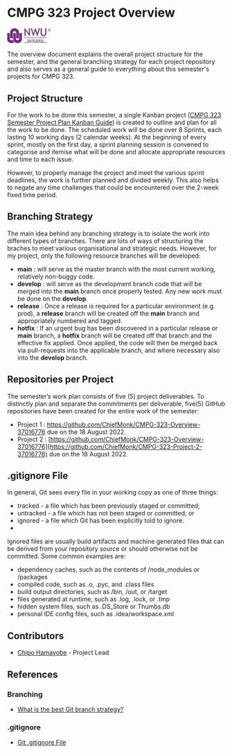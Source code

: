 # CMPG 323 Project Overview
<img src="https://github.com/ChiefMonk/CMPG-323-Overview-37016776/blob/main/nwu_logo.jpg" width="100" /> 

The overview document explains the overall project structure for the semester, and the general branching strategy for each project repository and also serves as a general guide to everything about this semester's projects for CMPG 323.

## Project Structure
For the work to be done this semester, a single Kanban project (<a href="https://github.com/users/ChiefMonk/projects/5">CMPG 323 Semester Project Plan Kanban Guide</a>) is created to outline and plan for all the work to be done. The scheduled work will be done over 8 Sprints, each lasting 10 working days (2 calendar weeks). At the beginning of every sprint, mostly on the first day, a sprint planning session is convened to categorise and itemise what will be done and allocate appropriate resources and time to each issue. 

However, to properly manage the project and meet the various sprint deadlines, the work is further planned and divided weekly. This also helps to negate any time challenges that could be encountered over the 2-week fixed time period.
 
## Branching Strategy
The main idea behind any branching strategy is to isolate the work into different types of branches. There are lots of ways of structuring the braches to meet various organisational and strategic needs. However, for my project, only the following resource branches will be developed:
* <strong>main</strong> : will serve as the master branch with the most current working, relatively non-buggy code.
* <strong>develop</strong> : will serve as the development branch code that will be merged into the <strong>main</strong> branch once properly tested. Any new work must be done on the <strong>develop</strong> 
* <strong>release</strong> : Once a release is required for a particular environment (e.g. prod), a <strong>release</strong> branch will be created off the <strong>main</strong> branch and appropriately numbered and tagged.
* <strong>hotfix</strong> : If an urgent bug has been discovered in a particular release or <strong>main</strong> branch, a <strong>hotfix</strong> branch will be created off that branch and the effective fix applied. Once applied, the code will then be merged back via pull-requests into the applicable branch, and where necessary also into the <strong>develop</strong> branch.

## Repositories per Project
The semester’s work plan consists of five (5) project deliverables. To distinctly plan and separate the commitments per deliverable, five(5) GitHub repositories have been created for the entire work of the semester:
* Project 1 : <a href="https://github.com/ChiefMonk/CMPG-323-Overview-37016776"> https://github.com/ChiefMonk/CMPG-323-Overview-37016776</a> due on the 18 August 2022.
* Project 2 : [https://github.com/ChiefMonk/CMPG-323-Overview-37016776](https://github.com/ChiefMonk/CMPG-323-Project-2-37016776) due on the 18 August 2022.

## .gitignore File
In general, Git sees every file in your working copy as one of three things:
* tracked - a file which has been previously staged or committed;
* untracked - a file which has not been staged or committed; or
* ignored - a file which Git has been explicitly told to ignore.
* 
Ignored files are usually build artifacts and machine generated files that can be derived from your repository source or should otherwise not be committed. Some common examples are:
* dependency caches, such as the contents of /node_modules or /packages
* compiled code, such as .o, .pyc, and .class files
* build output directories, such as /bin, /out, or /target
* files generated at runtime, such as .log, .lock, or .tmp
* hidden system files, such as .DS_Store or Thumbs.db
* personal IDE config files, such as .idea/workspace.xml

## Contributors
* [Chipo Hamayobe](https://github.com/ChiefMonk) - Project Lead

## References
### Branching
* [What is the best Git branch strategy?](https://docs.microsoft.com/en-us/learn/paths/intro-to-vc-git/](https://www.gitkraken.com/learn/git/best-practices/git-branch-strategy))
### .gitignore
* [Git .gitignore File](https://www.atlassian.com/git/tutorials/saving-changes/gitignore)



